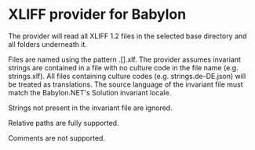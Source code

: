 # XLIFF provider for Babylon

The provider will read all XLIFF 1.2 files in the selected base directory and all folders underneath it.

Files are named using the pattern <filename>.[<culture code=code>].xlf. The provider assumes invariant strings are contained in a file with no culture code in the file name (e.g. strings.xlf). All files containing culture codes (e.g. strings.de-DE.json) will be treated as translations. The source language of the invariant file must match the Babylon.NET's Solution invariant locale.

Strings not present in the invariant file are ignored.

Relative paths are fully supported.

Comments are not supported. 